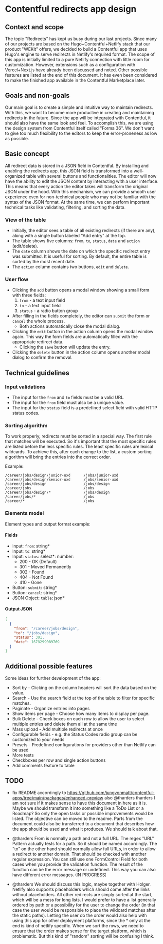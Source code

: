 # Contentful redirects app design

## Context and scope

The topic "Redirects" has kept us busy during our last projects. Since many of our projects are based on the Hugo+Contentful+Netlify stack that our product "WEKit" offers, we decided to build a Contentful app that uses Hugo's engine to serve redirects in Netlify's required format. The scope of this app is initially limited to a pure Netlify connection with little room for customization. However, extensions such as a configuration with Vercel+Next.js have already been discussed and noted. Other possible features are listed at the end of this document. It has even been considered to make the finished app available in the Contentful Marketplace later.

## Goals and non-goals

Our main goal is to create a simple and intuitive way to maintain redirects. With this, we want to become more productive in creating and maintaining redirects in the future. Since the app will be integrated with Contentful, it should also have the same look and feel. To accomplish this, we are using the design system from Contentful itself called "Forma 36". We don't want to give too much flexibility to the editors to keep the error-proneness as low as possible.

## Basic concept

All redirect data is stored in a JSON field in Contentful. By installing and enabling the redirects app, this JSON field is transformed into a well-organized table with several buttons and functionalities. The editor will now have the ability to edit the JSON content by interacting with a user interface. This means that every action the editor takes will transform the original JSON under the hood. With this mechanism, we can provide a smooth user experience even for non-technical people who may not be familiar with the syntax of the JSON format. At the same time, we can perform important technical tasks like validating, filtering, and sorting the data.

### View of the table

* Initially, the editor sees a table of all existing redirects (if there are any), along with a single button labeled "Add entry" at the top.
* The table shows five columns: `from`, `to`, `status`, `date` and `action` (edit/delete).
* The `date` column shows the date on which the specific redirect entry was submitted. It is useful for sorting. By default, the entire table is sorted by the most recent date.
* The `action` column contains two buttons, `edit` and `delete`.

### User flow

* Clicking the `add` button opens a modal window showing a small form with three fields:
  1. `from` - a text input field
  2. `to` - a text input field
  3. `status` - a radio button group
* After filling in the fields completely, the editor can `submit` the form or `cancel` the whole process.
  * Both actions automatically close the modal dialog.
* Clicking the `edit` button in the action column opens the modal window again. This way the form fields are automatically filled with the appropriate redirect data.
  * Clicking the `save` button will update the entry.
* Clicking the `delete` button in the action column opens another modal dialog to confirm the removal.

## Technical guidelines

### Input validations

* The input for the `from` and `to` fields must be a valid URL.
* The input for the `from` field must also be a unique value.
* The input for the `status` field is a predefined select field with valid HTTP status codes.

### Sorting algorithm

To work properly, redirects must be sorted in a special way. The first rule that matches will be executed. So it's important that the most specific rules are listed before the less specific rules. The least specific rules are lexical wildcards. To achieve this, after each change to the list, a custom sorting algorithm will bring the entries into the correct order.

Example:
```
/career/jobs/design/junior-uxd      /jobs/junior-uxd
/career/jobs/design/senior-uxd      /jobs/senior-uxd
/career/jobs/design                 /jobs/design
/career/jobs                        /jobs
/career/jobs/design/*               /jobs/design
/career/jobs/*                      /jobs
/career/*                           /jobs
```

### Elements model

Element types and output format example:

#### Fields

- Input: `from`: string*
- Input: `to`: string*
- Input: `status`: select*: number:
  - 200 - OK (Default)
  - 301 - Moved Permanently
  - 302 - Found
  - 404 - Not Found
  - 410 - Gone
- Button: `submit`: string*
- Button: `cancel`: string*
- JSON Object: `table`: json*

#### Output JSON

```json
[
  {
    "from": "/career/jobs/design",
    "to": "/jobs/design",
    "status": 301,
    "date": 1678299089769
  }
]
```

## Additional possible features

Some ideas for further development of the app:

- Sort by - Clicking on the column headers will sort the data based on the value.
- Search - Use the search field at the top of the table to filter for specific matches.
- Paginate - Organize entries into pages
- Show items per page - Choose how many items to display per page.
- Bulk Delete - Check boxes on each row to allow the user to select multiple entries and delete them all at the same time
- Mass upload - Add multiple redirects at once
- Configurable fields - e.g. the Status Codes radio group can be customized to your needs
- Presets - Predefined configurations for providers other than Netlify can be used
- More tests
- Checkboxes per row and single action buttons
- Add comments feature to table

## TODO

-  fix README accordingly to https://github.com/jungvonmatt/contentful-apps/tree/main/packages/enhanced-preview also 
@tharders tharders
I am not sure if it makes sense to have this document in here as it is.
Maybe we should transform it into something like a ToDo List or a Roadmap?
So only the open tasks or possible improvements would be listed.
The objective can be moved to the readme.
Parts from the document could also be transferred to a document that describes how the app should be used and what it produces.
We should talk about that.

- @tharders
From is normally a path and not a full URL.
The regex "URL" Pattern actually tests for a path.
So it should be named accordingly.
The "to" on the other hand should normally allow full URLs, in order to allow a redirect to another domain.
That should be checked with another regular expression.
You can still use one FormControl Field for both cases when you provide the validation function.
The result of the function can be the error message or undefined. This way you can also have different error messages. (IN PROGRESS)


- @tharders
We should discuss this logic, maybe together with Holger.
Netlify also supports placeholders which should come after the links without placeholders.
All other redirects are simply sorted at the start, which will be a mess for long lists.
I would prefer to have a list generally ordered by path or a possibility for the user to change the order (in that case the user would be responsible to place the wildcard matches after the static paths).
Letting the user do the order would also help with using this app for other deployment platforms, since the * only at the end is kind of netlify specific.
When we sort the rows, we need to ensure that the order makes sense for the target platform, which is problematic. But this kind of "random" sorting will be confusing I think.
